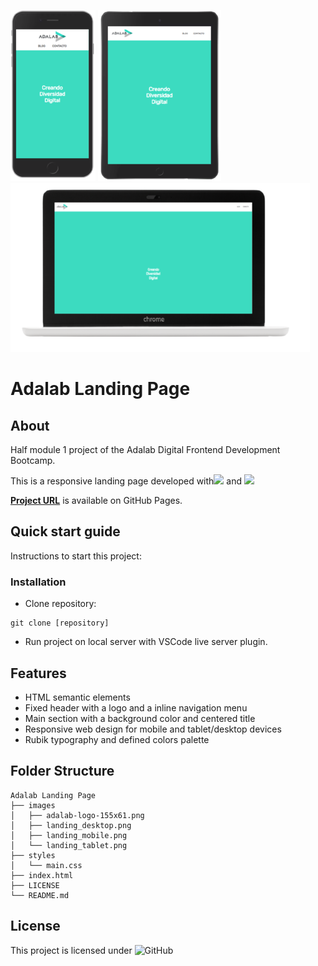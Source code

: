 ![Mobile version](./images/landing_mobile.png) ![Tablet version](./images/landing_tablet.png) ![Desktop version](./images/landing_desktop.png)

# **Adalab Landing Page**

## **About**

Half module 1 project of the Adalab Digital Frontend Development Bootcamp.

This is a responsive landing page developed with[<img src = "https://img.shields.io/badge/-HTML5-E34F26?style=for-the-badge&logo=html5&logoColor=white">](https://html.spec.whatwg.org/) and [<img src = "https://img.shields.io/badge/-CSS3-1572B6?style=for-the-badge&logo=css3&logoColor=white">](https://www.w3.org/Style/CSS/)

[**Project URL**](https://anaguerraabaroa.github.io/adalab-landing-page/) is available on GitHub Pages.

## **Quick start guide**

Instructions to start this project:

### Installation

- Clone repository:

```
git clone [repository]
```

- Run project on local server with VSCode live server plugin.

## **Features**

- HTML semantic elements
- Fixed header with a logo and a inline navigation menu
- Main section with a background color and centered title
- Responsive web design for mobile and tablet/desktop devices
- Rubik typography and defined colors palette

## **Folder Structure**

```
Adalab Landing Page
├── images
│   ├── adalab-logo-155x61.png
│   ├── landing_desktop.png
│   ├── landing_mobile.png
│   └── landing_tablet.png
├── styles
│   └── main.css
├── index.html
├── LICENSE
└── README.md
```

## **License**

This project is licensed under ![GitHub](https://img.shields.io/github/license/anaguerraabaroa/random-number?label=License&logo=MIT&style=for-the-badge)
